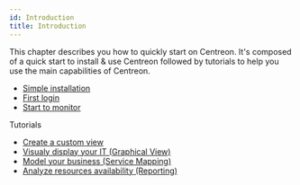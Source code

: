 ```yaml
---
id: Introduction
title: Introduction
---
```


This chapter describes you how to quickly start on Centreon. It's composed of a quick start to install 
& use Centreon followed by tutorials to help you use the main capabilities of Centreon.

* [Simple installation](#TODO)
* [First login](#TODO)
* [Start to monitor](#TODO)

Tutorials

* [Create a custom view](#TODO)
* [Visualy display your IT (Graphical View)](#TODO)
* [Model your business (Service Mapping)](#TODO)
* [Analyze resources availability (Reporting)](#TODO)
